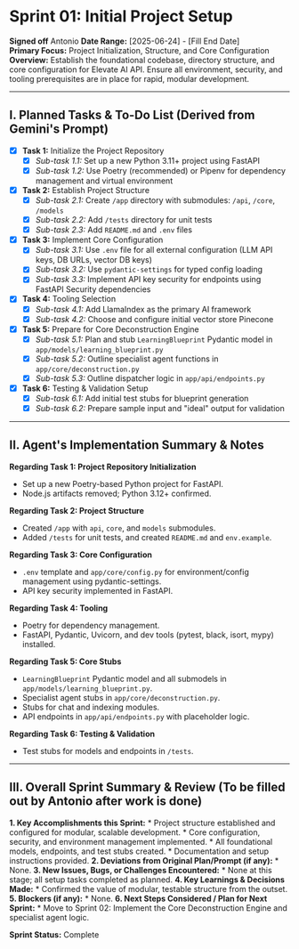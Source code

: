 # Sprint 01: Initial Project Setup

**Signed off** Antonio
**Date Range:** [2025-06-24] - [Fill End Date]  
**Primary Focus:** Project Initialization, Structure, and Core Configuration  
**Overview:** Establish the foundational codebase, directory structure, and core configuration for Elevate AI API. Ensure all environment, security, and tooling prerequisites are in place for rapid, modular development.

---

## I. Planned Tasks & To-Do List (Derived from Gemini's Prompt)

- [x] **Task 1:** Initialize the Project Repository
    - [x] *Sub-task 1.1:* Set up a new Python 3.11+ project using FastAPI
    - [x] *Sub-task 1.2:* Use Poetry (recommended) or Pipenv for dependency management and virtual environment
- [x] **Task 2:** Establish Project Structure
    - [x] *Sub-task 2.1:* Create `/app` directory with submodules: `/api`, `/core`, `/models`
    - [x] *Sub-task 2.2:* Add `/tests` directory for unit tests
    - [x] *Sub-task 2.3:* Add `README.md` and `.env` files
- [x] **Task 3:** Implement Core Configuration
    - [x] *Sub-task 3.1:* Use `.env` file for all external configuration (LLM API keys, DB URLs, vector DB keys)
    - [x] *Sub-task 3.2:* Use `pydantic-settings` for typed config loading
    - [x] *Sub-task 3.3:* Implement API key security for endpoints using FastAPI Security dependencies
- [x] **Task 4:** Tooling Selection
    - [x] *Sub-task 4.1:* Add LlamaIndex as the primary AI framework
    - [x] *Sub-task 4.2:* Choose and configure initial vector store Pinecone
- [x] **Task 5:** Prepare for Core Deconstruction Engine
    - [x] *Sub-task 5.1:* Plan and stub `LearningBlueprint` Pydantic model in `app/models/learning_blueprint.py`
    - [x] *Sub-task 5.2:* Outline specialist agent functions in `app/core/deconstruction.py`
    - [x] *Sub-task 5.3:* Outline dispatcher logic in `app/api/endpoints.py`
- [x] **Task 6:** Testing & Validation Setup
    - [x] *Sub-task 6.1:* Add initial test stubs for blueprint generation
    - [x] *Sub-task 6.2:* Prepare sample input and "ideal" output for validation

---

## II. Agent's Implementation Summary & Notes

**Regarding Task 1: Project Repository Initialization**
* Set up a new Poetry-based Python project for FastAPI.
* Node.js artifacts removed; Python 3.12+ confirmed.

**Regarding Task 2: Project Structure**
* Created `/app` with `api`, `core`, and `models` submodules.
* Added `/tests` for unit tests, and created `README.md` and `env.example`.

**Regarding Task 3: Core Configuration**
* `.env` template and `app/core/config.py` for environment/config management using pydantic-settings.
* API key security implemented in FastAPI.

**Regarding Task 4: Tooling**
* Poetry for dependency management.
* FastAPI, Pydantic, Uvicorn, and dev tools (pytest, black, isort, mypy) installed.

**Regarding Task 5: Core Stubs**
* `LearningBlueprint` Pydantic model and all submodels in `app/models/learning_blueprint.py`.
* Specialist agent stubs in `app/core/deconstruction.py`.
* Stubs for chat and indexing modules.
* API endpoints in `app/api/endpoints.py` with placeholder logic.

**Regarding Task 6: Testing & Validation**
* Test stubs for models and endpoints in `/tests`.

---

## III. Overall Sprint Summary & Review (To be filled out by Antonio after work is done)

**1. Key Accomplishments this Sprint:**
    * Project structure established and configured for modular, scalable development.
    * Core configuration, security, and environment management implemented.
    * All foundational models, endpoints, and test stubs created.
    * Documentation and setup instructions provided.
**2. Deviations from Original Plan/Prompt (if any):**
    * None.
**3. New Issues, Bugs, or Challenges Encountered:**
    * None at this stage; all setup tasks completed as planned.
**4. Key Learnings & Decisions Made:**
    * Confirmed the value of modular, testable structure from the outset.
**5. Blockers (if any):**
    * None.
**6. Next Steps Considered / Plan for Next Sprint:**
    * Move to Sprint 02: Implement the Core Deconstruction Engine and specialist agent logic.

**Sprint Status:** Complete
